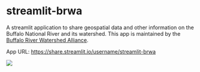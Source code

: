 # streamlit-brwa

A streamlit application to share geospatial data and other information on the Buffalo National River and its watershed. This app is maintained by the [Buffalo River Watershed Alliance](https://buffaloriveralliance.org/).

App URL: <https://share.streamlit.io/username/streamlit-brwa>

![](https://i.imgur.com/xd64mCi.png)

